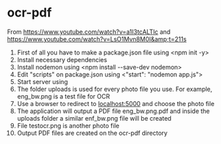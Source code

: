 # ocr-pdf
From https://www.youtube.com/watch?v=a1I3tcALTlc and https://www.youtube.com/watch?v=LsO1Mvn8M0I&amp;t=211s

1. First of all you have to make a package.json file using <npm init -y>
2. Install necessary dependencies <npm install ejs express multer tesseract.js>
3. Install nodemon using <npm install --save-dev nodemon>
4. Edit "scripts" on package.json using <"start": "nodemon app.js">
5. Start server using <npm start>
6. The folder uploads is used for every photo file you use. For example, eng_bw.png is a test file for OCR
7. Use a browser to redirect to <localhost:5000> and choose the photo file
8. The application will output a PDF file eng_bw.png.pdf and inside the uploads folder a similar enf_bw.png file will be created
9. File testocr.png is another photo file
10. Output PDF files are created on the ocr-pdf directory
